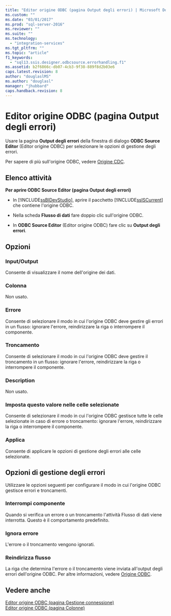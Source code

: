 ```yaml
---
title: "Editor origine ODBC (pagina Output degli errori) | Microsoft Docs"
ms.custom: ""
ms.date: "03/01/2017"
ms.prod: "sql-server-2016"
ms.reviewer: ""
ms.suite: ""
ms.technology: 
  - "integration-services"
ms.tgt_pltfrm: ""
ms.topic: "article"
f1_keywords: 
  - "sql13.ssis.designer.odbcsource.errorhandling.f1"
ms.assetid: b2f6866c-db07-4cb3-9f38-889f8d2b03e6
caps.latest.revision: 8
author: "douglaslMS"
ms.author: "douglasl"
manager: "jhubbard"
caps.handback.revision: 8
---
```

# Editor origine ODBC (pagina Output degli errori)
  Usare la pagina **Output degli errori** della finestra di dialogo **ODBC Source Editor** (Editor origine ODBC) per selezionare le opzioni di gestione degli errori.  
  
 Per sapere di più sull'origine ODBC, vedere [Origine CDC](../../integration-services/data-flow/cdc-source.md).  
  
## Elenco attività  
 **Per aprire ODBC Source Editor (pagina Output degli errori)**  
  
-   In [!INCLUDE[ssBIDevStudio](../../includes/ssbidevstudio-md.md)], aprire il pacchetto [!INCLUDE[ssISCurrent](../../includes/ssiscurrent-md.md)] che contiene l'origine ODBC.  
  
-   Nella scheda **Flusso di dati** fare doppio clic sull'origine ODBC.  
  
-   In **ODBC Source Editor** (Editor origine ODBC) fare clic su **Output degli errori**.  
  
## Opzioni  
  
### Input/Output  
 Consente di visualizzare il nome dell'origine dei dati.  
  
### Colonna  
 Non usato.  
  
### Errore  
 Consente di selezionare il modo in cui l'origine ODBC deve gestire gli errori in un flusso: ignorare l'errore, reindirizzare la riga o interrompere il componente.  
  
### Troncamento  
 Consente di selezionare il modo in cui l'origine ODBC deve gestire il troncamento in un flusso: ignorare l'errore, reindirizzare la riga o interrompere il componente.  
  
### Description  
 Non usato.  
  
### Imposta questo valore nelle celle selezionate  
 Consente di selezionare il modo in cui l'origine ODBC gestisce tutte le celle selezionate in caso di errore o troncamento: ignorare l'errore, reindirizzare la riga o interrompere il componente.  
  
### Applica  
 Consente di applicare le opzioni di gestione degli errori alle celle selezionate.  
  
## Opzioni di gestione degli errori  
 Utilizzare le opzioni seguenti per configurare il modo in cui l'origine ODBC gestisce errori e troncamenti.  
  
### Interrompi componente  
 Quando si verifica un errore o un troncamento l'attività Flusso di dati viene interrotta. Questo è il comportamento predefinito.  
  
### Ignora errore  
 L'errore o il troncamento vengono ignorati.  
  
### Reindirizza flusso  
 La riga che determina l'errore o il troncamento viene inviata all'output degli errori dell'origine ODBC. Per altre informazioni, vedere [Origine ODBC](../../integration-services/data-flow/odbc-source.md).  
  
## Vedere anche  
 [Editor origine ODBC &#40;pagina Gestione connessione&#41;](../../integration-services/data-flow/odbc-source-editor-connection-manager-page.md)   
 [Editor origine ODBC &#40;pagina Colonne&#41;](../../integration-services/data-flow/odbc-source-editor-columns-page.md)  
  
  